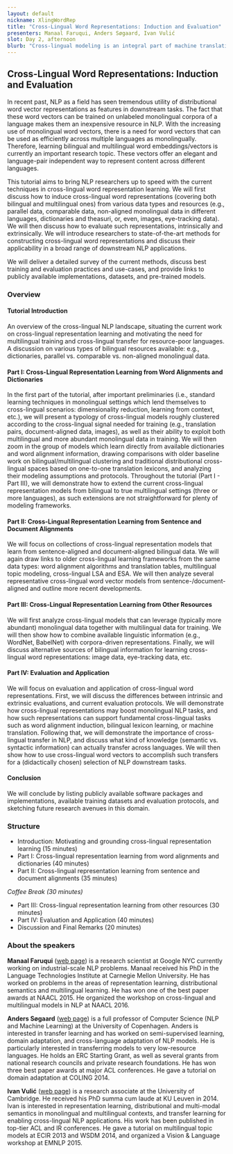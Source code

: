 ```yaml
---
layout: default
nickname: XlingWordRep
title: "Cross-Lingual Word Representations: Induction and Evaluation"
presenters: Manaal Faruqui, Anders Søgaard, Ivan Vulić
slot: Day 2, afternoon
blurb: "Cross-lingual modeling is an integral part of machine translation and multilingual search, but also enables better modeling of low-resource languages through cross-lingual transfer. In this tutorial, we will focus on: (i) how to induce cross-lingual word representations (covering both bilingual and multilingual ones) from various data types and resources (e.g., parallel data, comparable data, non-aligned monolingual data in different languages, dictionaries and theasuri, or, even, images and large-scale usage statistics); (ii) how to evaluate such representations, intrinsically and extrinsically."
---
```


<div class="section tutorial" markdown="1">

## Cross-Lingual Word Representations: Induction and Evaluation

In recent past, NLP as a field has seen tremendous utility of distributional word vector representations as features in downstream tasks. The fact that these word vectors can be trained on unlabeled monolingual corpora of a language makes them an inexpensive resource in NLP. With the increasing use of monolingual word vectors, there is a need for word vectors that can be used as efficiently across multiple languages as monolingually. Therefore, learning bilingual and multilingual word embeddings/vectors is currently an important research topic. These vectors offer an elegant and language-pair independent way to represent content across different languages.

This tutorial aims to bring NLP researchers up to speed with the current techniques in cross-lingual word representation learning. We will first discuss how to induce cross-lingual word representations (covering both bilingual and multilingual ones) from various data types and resources (e.g., parallel data, comparable data, non-aligned monolingual data in different languages, dictionaries and theasuri, or, even, images, eye-tracking data). We will then discuss how to evaluate such representations, intrinsically and extrinsically. We will introduce researchers to state-of-the-art methods for constructing cross-lingual word representations and discuss their applicability in a broad range of downstream NLP applications.

We will deliver a detailed survey of the current methods, discuss best training and evaluation practices and use-cases, and provide links to publicly available implementations, datasets, and pre-trained models.

### Overview

#### Tutorial Introduction

An overview of the cross-lingual NLP landscape, situating the current work on cross-lingual representation learning and motivating the need for multilingual training and cross-lingual transfer for resource-poor languages. A discussion on various types of bilingual resources available: e.g., dictionaries, parallel vs. comparable vs. non-aligned monolingual data.

#### Part I: Cross-Lingual Representation Learning from Word Alignments and Dictionaries

In the first part of the tutorial, after important preliminaries (i.e., standard learning techniques in monolingual settings which lend themselves to cross-lingual scenarios: dimensionality reduction, learning from context, etc.), we will present a typology of cross-lingual models roughly clustered according to the cross-lingual signal needed for training (e.g., translation pairs, document-aligned data, images), as well as their ability to exploit both multilingual and more abundant monolingual data in training. We will then zoom in the group of models which learn directly from available dictionaries and word alignment information, drawing comparisons with older baseline work on bilingual/multilingual clustering and traditional distributional cross-lingual spaces based on one-to-one translation lexicons, and analyzing their modeling assumptions and protocols. Throughout the tutorial (Part I - Part III), we will demonstrate how to extend the current cross-lingual representation models from bilingual to true multilingual settings (three or more languages), as such extensions are not straightforward for plenty of modeling frameworks.

#### Part II: Cross-Lingual Representation Learning from Sentence and Document Alignments

We will focus on collections of cross-lingual representation models that learn from sentence-aligned and document-aligned bilingual data. We will again draw links to older cross-lingual learning frameworks from the same data types: word alignment algorithms and translation tables, multilingual topic modeling, cross-lingual LSA and ESA. We will then analyze several representative cross-lingual word vector models from sentence-/document-aligned and outline more recent developments.

#### Part III: Cross-Lingual Representation Learning from Other Resources

We will first analyze cross-lingual models that can leverage (typically more abundant) monolingual data together with multilingual data for training. We will then show how to combine available linguistic information (e.g., WordNet, BabelNet) with corpora-driven representations. Finally, we will discuss alternative sources of bilingual information for learning cross-lingual word representations: image data, eye-tracking data, etc.

#### Part IV: Evaluation and Application

We will focus on evaluation and application of cross-lingual word representations. First, we will discuss the differences between intrinsic and extrinsic evaluations, and current evaluation protocols. We will demonstrate how cross-lingual representations may boost monolingual NLP tasks, and how such representations can support fundamental cross-lingual tasks such as word alignment induction, bilingual lexicon learning, or machine translation. Following that, we will demonstrate the importance of cross-lingual transfer in NLP, and discuss what kind of knowledge (semantic vs. syntactic information) can actually transfer across languages. We will then show how to use cross-lingual word vectors to accomplish such transfers for a (didactically chosen) selection of NLP downstream tasks.

#### Conclusion

We will conclude by listing publicly available software packages and implementations, available training datasets and evaluation protocols, and sketching future research avenues in this domain.

### Structure

* Introduction: Motivating and grounding cross-lingual representation learning (15 minutes)
* Part I: Cross-lingual representation learning from word alignments and dictionaries (40 minutes)
* Part II: Cross-lingual representation learning from sentence and document alignments (35 minutes)

*Coffee Break (30 minutes)*

* Part III: Cross-lingual representation learning from other resources (30 minutes)
* Part IV: Evaluation and Application (40 minutes)
* Discussion and Final Remarks (20 minutes)

<h3>About the speakers</h3>

**Manaal Faruqui** ([web page](http://www.manaalfaruqui.com/)) is a research scientist at Google NYC currently working on industrial-scale NLP problems. Manaal received his PhD in the Language Technologies Institute at Carnegie Mellon University. He has worked on problems in the areas of representation learning, distributional semantics and multilingual learning. He has won one of the best paper awards at NAACL 2015. He organized the workshop on cross-lingual and multilingual models in NLP at NAACL 2016.

**Anders Søgaard** ([web page](http://cst.dk/anders/)) is a full professor of Computer Science (NLP and Machine Learning) at the University of Copenhagen. Anders is interested in transfer learning and has worked on semi-supervised learning, domain adaptation, and cross-language adaptation of NLP models. He is particularly interested in transferring models to very low-resource languages. He holds an ERC Starting Grant, as well as several grants from national research councils and private research foundations. He has won three best paper awards at major ACL conferences. He gave a tutorial on domain adaptation at COLING 2014.

**Ivan Vulić** ([web page](https://sites.google.com/site/ivanvulic/)) is a research associate at the University of Cambridge. He received his PhD summa cum laude at KU Leuven in 2014. Ivan is interested in representation learning, distributional and multi-modal semantics in monolingual and multilingual contexts, and transfer learning for enabling cross-lingual NLP applications. His work has been published in top-tier ACL and IR conferences. He gave a tutorial on multilingual topic models at ECIR 2013 and WSDM 2014, and organized a Vision & Language workshop at EMNLP 2015.

</div>
